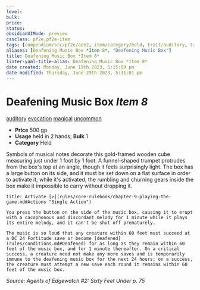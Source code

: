 ```yaml
---
level:
bulk:
price:
status:
obsidianUIMode: preview
cssclass: pf2e,pf2e-item
tags: [compendium/src/pf2e/aoe2, item/category/held, trait/auditory, trait/evocation, trait/magical, trait/uncommon]
aliases: [Deafening Music Box *Item 8*, "Deafening Music Box"]
title: Deafening Music Box *Item 8*
linter-yaml-title-alias: Deafening Music Box *Item 8*
date created: Monday, June 19th 2023, 5:15:09 pm
date modified: Thursday, June 29th 2023, 5:31:01 pm
---
```


# Deafening Music Box *Item 8*

[auditory](rules/traits/auditory.md) [evocation](rules/traits/evocation.md) [magical](rules/traits/magical.md) [uncommon](rules/traits/uncommon.md)  

- **Price** 500 gp
- **Usage** held in 2 hands; **Bulk** 1
- **Category** Held

Symbols of musical notes decorate this gold-framed wooden cube measuring just under 1 foot by 1 foot. A funnel-shaped trumpet protrudes from the box's top at an angle, though it feels surprisingly light. The box has a large button on its side, and it must be set down on a flat surface in order to activate it; while it's activated, the rumbling and churning gears inside the box make it impossible to carry without dropping it.

```ad-embed-ability
title: Activate [>](rules/core-rulebook/chapter-9-playing-the-game.md#Actions "Single Action")

You press the button on the side of the music box, causing it to erupt with a cacophonous and discordant melody for 1 minute while it plays its entire melody, and it can't be shut off prematurely.

The music is so loud that any creature within 60 feet must succeed at a DC 24 Fortitude save or become [deafened](rules/conditions.md#Deafened) for as long as they remain within 60 feet of the music box, and for 1 minute thereafter. On a critical success, a creature need not make any more saves and is temporarily immune to the deafening music box for the next 24 hours; on a success, the creature must attempt a new save each round it remains within 60 feet of the music box.
```

*Source: Agents of Edgewatch #2: Sixty Feet Under p. 75*
